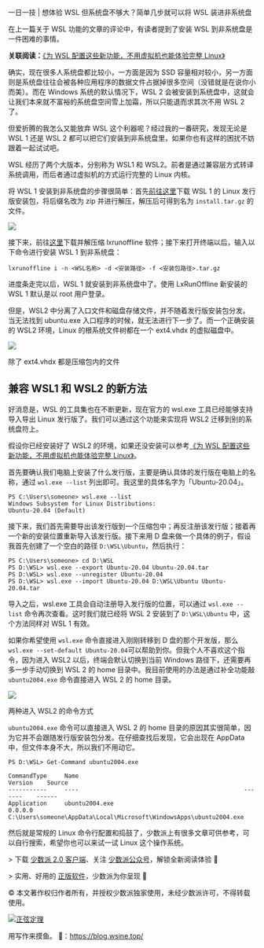 一日一技 | 想体验 WSL 但系统盘不够大？简单几步就可以将 WSL 装进非系统盘

在上一篇关于 WSL 功能的文章的评论中，有读者提到了安装 WSL 到非系统盘是一件困难的事情。

**关联阅读：**[《为 WSL 配置这些新功能，不用虚拟机也能体验完整 Linux》](https://sspai.com/post/74167)

确实，现在很多人系统盘都比较小，一方面是因为 SSD 容量相对较小，另一方面则是系统盘往往会被各种应用程序的数据文件占据掉很多空间（没错就是在说你小而美）。而在 Windows 系统的默认情况下，WSL 2 会被安装到系统盘中，这就会让我们本来就不富裕的系统盘空间雪上加霜，所以只能退而求其次不用 WSL 2了。

但爱折腾的我怎么又能放弃 WSL 这个利器呢？经过我的一番研究，发现无论是 WSL 1 还是 WSL 2 都可以把它们安装到非系统盘里，如果你也有这样的困扰不妨跟着一起试试吧。

WSL 经历了两个大版本，分别称为 WSL1 和 WSL2。前者是通过兼容层方式转译系统调用，而后者通过虚拟机的方式运行完整的 Linux 内核。

将 WSL 1 安装到非系统盘的步骤很简单：首先[前往这里](https://store.rg-adguard.net/)下载 WSL 1 的 Linux 发行版安装包，将后缀名改为 zip 并进行解压，解压后可得到名为 `install.tar.gz` 的文件。

![](https://cdn.sspai.com/2022/07/22/article/5c8ff014d99044f5b25a17f7fb6c08a7?imageView2/2/w/1120/q/90/interlace/1/ignore-error/1)

接下来，前往[这里](https://github.com/DDoSolitary/LxRunOffline/releases)下载并解压缩 lxrunoffline 软件；接下来打开终端以后，输入以下命令进行安装 WSL 1 到非系统盘：

```
lxrunoffline i -n <WSL名称> -d <安装路径> -f <安装包路径>.tar.gz
```

进度条走完以后，WSL 1 就安装到非系统盘中了。使用 LxRunOffline 新安装的 WSL 1 默认是以 root 用户登录。

但是，WSL2 中分离了入口文件和磁盘存储文件，并不随着发行版安装包分发。当无法找到 ubuntu.exe 入口程序的时候，就无法进行下一步了。而一个正确安装的 WSL2 环境，Linux 的根系统文件树都在一个 ext4.vhdx 的虚拟磁盘中。

![](https://cdn.sspai.com/2022/07/22/article/62633e0d6dcb3a131b5e8174d1dffdfe?imageView2/2/w/1120/q/90/interlace/1/ignore-error/1)

除了 ext4.vhdx 都是压缩包内的文件

## 兼容 WSL1 和 WSL2 的新方法

好消息是，WSL 的工具集也在不断更新，现在官方的 wsl.exe 工具已经能够支持导入导出 Linux 发行版了。我们可以通过这个功能来实现将 WSL2 迁移到别的系统盘符上。

假设你已经安装好了 WSL2 的环境，如果还没安装可以参考[《为 WSL 配置这些新功能，不用虚拟机也能体验完整 Linux》](https://sspai.com/post/74167)。

首先要确认我们电脑上安装了什么发行版，主要是确认具体的发行版在电脑上的名称，通过 `wsl.exe --list` 列出即可。我这里的具体名字为「Ubuntu-20.04」。

```
PS C:\Users\someone> wsl.exe --list
Windows Subsystem for Linux Distributions:
Ubuntu-20.04 (Default)
```

接下来，我们首先需要导出该发行版到一个压缩包中；再反注册该发行版；接着再一个新的安装位置重新导入该发行版。接下来用 D 盘来做一个具体的例子，假设我首先创建了一个空白的路径 `D:\WSL\Ubuntu`，然后执行：

```
PS C:\Users\someone> cd D:\WSL
PS D:\WSL> wsl.exe --export Ubuntu-20.04 Ubuntu-20.04.tar
PS D:\WSL> wsl.exe --unregister Ubuntu-20.04
PS D:\WSL> wsl.exe --import Ubuntu-20.04 D:\WSL\Ubuntu Ubuntu-20.04.tar
```

导入之后，wsl.exe 工具会自动注册导入发行版的位置，可以通过 `wsl.exe --list` 命令再次查看。这时我们就已经将 WSL 2 安装到了 `D:\WSL\Ubuntu` 中，这个方法同样对 WSL 1 有效。

如果你希望使用 `wsl.exe` 命令直接进入刚刚转移到 D 盘的那个开发版，那么`wsl.exe --set-default Ubuntu-20.04`可以帮助到你。但我个人不喜欢这个指令，因为进入 WSL2 以后，终端会默认切换到当前 Windows 路径下，还需要再多一步手动切换到 WSL 2 的 home 目录中。我目前使用的办法是通过补全功能敲 `ubuntu2004.exe` 命令直接进入 WSL 2 的 home 目录。

![](https://cdn.sspai.com/2022/07/22/article/652934c64cfb222b440e689f83916bb1?imageView2/2/w/1120/q/40/interlace/1/ignore-error/1)

两种进入 WSL2 的命令方式

`ubuntu2004.exe` 命令可以直接进入 WSL 2 的 home 目录的原因其实很简单，因为它并不会跟随发行版安装包分发。在仔细查找后发现，它会出现在 AppData 中，但文件本身不大，所以我们不用动它。

```
PS D:\WSL> Get-Command ubuntu2004.exe

CommandType     Name                                               Version    Source
-----------     ----                                               -------    ------
Application     ubuntu2004.exe                                     0.0.0.0    C:\Users\someone\AppData\Local\Microsoft\WindowsApps\ubuntu2004.exe
```

然后就是常规的 Linux 命令行配置和捣鼓了，少数派上有很多文章可供参考，可以自行搜索，希望你也可以来试一试 Linux 这个操作系统。

\> 下载 [少数派 2.0 客户端](https://sspai.com/page/client)、关注 [少数派公众号](https://sspai.com/s/J71e)，解锁全新阅读体验 📰 

\> 实用、好用的 [正版软件](https://sspai.com/mall)，少数派为你呈现 🚀

© 本文著作权归作者所有，并授权少数派独家使用，未经少数派许可，不得转载使用。

[![正弦定理](https://cdn.sspai.com/article/6e5b5ff3-b2be-228c-03ec-9e61f3e9e18e.jpeg?imageMogr2/auto-orient/quality/95/thumbnail/!84x84r/gravity/Center/crop/84x84/interlace/1)](https://sspai.com/u/wsine/updates)

用写作来摸鱼。 🔗：https://blog.wsine.top/